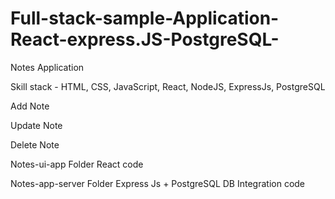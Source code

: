 # Full-stack-sample-Application-React-express.JS-PostgreSQL-



Notes Application

Skill stack - HTML, CSS, JavaScript, React, NodeJS, ExpressJs, PostgreSQL

Add Note

Update Note

Delete Note

Notes-ui-app Folder React code

Notes-app-server Folder Express Js + PostgreSQL DB Integration code

